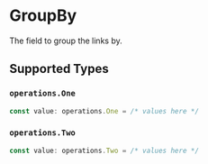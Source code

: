 # GroupBy

The field to group the links by.


## Supported Types

### `operations.One`

```typescript
const value: operations.One = /* values here */
```

### `operations.Two`

```typescript
const value: operations.Two = /* values here */
```

